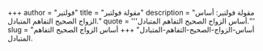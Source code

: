 +++
author = "فولتير"
title = "مقولة فولتير"
description = "مقولة فولتير: أساس الزواج الصحيح التفاهم المتبادل."
quote = '''أساس الزواج الصحيح التفاهم المتبادل.'''
slug = "أساس-الزواج-الصحيح-التفاهم-المتبادل"
+++
أساس الزواج الصحيح التفاهم المتبادل.
